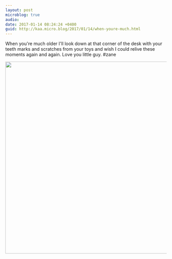 ```yaml
---
layout: post
microblog: true
audio: 
date: 2017-01-14 08:24:24 +0400
guid: http://kaa.micro.blog/2017/01/14/when-youre-much.html
---
```

When you're much older I'll look down at that corner of the desk with your teeth marks and scratches from your toys and wish I could relive these moments again and again. Love you little guy. #zane

<img src="https://micro.kaa.bz/uploads/2018/78559f713f.jpg" width="600" height="600" />
